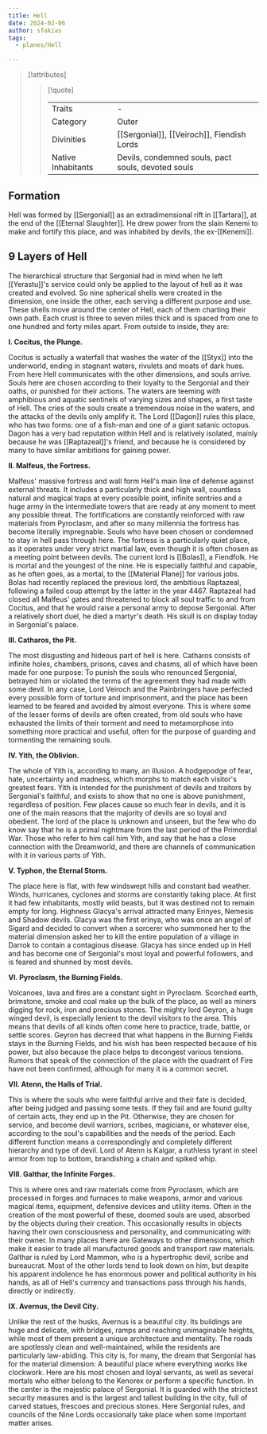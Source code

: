 ```yaml
---
title: Hell
date: 2024-02-06
author: sfakias
tags:
  - planes/Hell

---
```

> [!attributes]
> 
> > [!quote]
> >
> > | | |
> > | --- | --- |
> > | Traits | - |
> > | Category | Outer |
> > | Divinities | [[Sergonial]], [[Veiroch]], Fiendish Lords |
> > | Native Inhabitants | Devils, condemned souls, pact souls, devoted souls |

## Formation

Hell was formed by [[Sergonial]] as an extradimensional rift in [[Tartara]], at the end of the [[Eternal Slaughter]]. He drew power from the slain Kenemi to make and fortify this place, and was inhabited by devils, the ex-[[Kenemi]].

## 9 Layers of Hell

The hierarchical structure that Sergonial had in mind when he left [[Yerastu]]'s service could only be applied to the layout of hell as it was created and evolved. So nine spherical shells were created in the dimension, one inside the other, each serving a different purpose and use. These shells move around the center of Hell, each of them charting their own path. Each crust is three to seven miles thick and is spaced from one to one hundred and forty miles apart. From outside to inside, they are:

**I. Cocitus, the Plunge.**

Cocitus is actually a waterfall that washes the water of the [[Styx]] into the underworld, ending in stagnant waters, rivulets and moats of dark hues. From here Hell communicates with the other dimensions, and souls arrive. Souls here are chosen according to their loyalty to the Sergonial and their oaths, or punished for their actions. The waters are teeming with amphibious and aquatic sentinels of varying sizes and shapes, a first taste of Hell. The cries of the souls create a tremendous noise in the waters, and the attacks of the devils only amplify it.
The Lord [[Dagon]] rules this place, who has two forms: one of a fish-man and one of a giant satanic octopus. Dagon has a very bad reputation within Hell and is relatively isolated, mainly because he was [[Raptazeal]]'s friend, and because he is considered by many to have similar ambitions for gaining power.

**II. Malfeus, the Fortress.**

Malfeus' massive fortress and wall form Hell's main line of defense against external threats. It includes a particularly thick and high wall, countless natural and magical traps at every possible point, infinite sentries and a huge army in the intermediate towers that are ready at any moment to meet any possible threat. The fortifications are constantly reinforced with raw materials from Pyroclasm, and after so many millennia the fortress has become literally impregnable. Souls who have been chosen or condemned to stay in hell pass through here. The fortress is a particularly quiet place, as it operates under very strict martial law, even though it is often chosen as a meeting point between devils.
The current lord is [[Bolas]], a Fiendfolk. He is mortal and the youngest of the nine. He is especially faithful and capable, as he often goes, as a mortal, to the [[Material Plane]] for various jobs. Bolas had recently replaced the previous lord, the ambitious Raptazeal, following a failed coup attempt by the latter in the year 4467. Raptazeal had closed all Malfeus' gates and threatened to block all soul traffic to and from Cocitus, and that he would raise a personal army to depose Sergonial. After a relatively short duel, he died a martyr's death. His skull is on display today in Sergonial's palace.

**III. Catharos, the Pit.**

The most disgusting and hideous part of hell is here. Catharos consists of infinite holes, chambers, prisons, caves and chasms, all of which have been made for one purpose: To punish the souls who renounced Sergonial, betrayed him or violated the terms of the agreement they had made with some devil. In any case, Lord Veiroch and the Painbringers have perfected every possible form of torture and imprisonment, and the place has been learned to be feared and avoided by almost everyone. This is where some of the lesser forms of devils are often created, from old souls who have exhausted the limits of their torment and need to metamorphose into something more practical and useful, often for the purpose of guarding and tormenting the remaining souls.

**IV. Yith, the Oblivion.**

The whole of Yith is, according to many, an illusion. A hodgepodge of fear, hate, uncertainty and madness, which morphs to match each visitor's greatest fears. Yith is intended for the punishment of devils and traitors by Sergonial's faithful, and exists to show that no one is above punishment, regardless of position. Few places cause so much fear in devils, and it is one of the main reasons that the majority of devils are so loyal and obedient. The lord of the place is unknown and unseen, but the few who do know say that he is a primal nightmare from the last period of the Primordial War. Those who refer to him call him Yith, and say that he has a close connection with the Dreamworld, and there are channels of communication with it in various parts of Yith.

**V. Typhon, the Eternal Storm.**

The place here is flat, with few windswept hills and constant bad weather. Winds, hurricanes, cyclones and storms are constantly taking place. At first it had few inhabitants, mostly wild beasts, but it was destined not to remain empty for long. Highness Glacya's arrival attracted many Erinyes, Nemesis and Shadow devils. Glacya was the first erinya, who was once an angel of Sigard and decided to convert when a sorcerer who summoned her to the material dimension asked her to kill the entire population of a village in Darrok to contain a contagious disease. Glacya has since ended up in Hell and has become one of Sergonial's most loyal and powerful followers, and is feared and shunned by most devils.

**VI. Pyroclasm, the Burning Fields.**

Volcanoes, lava and fires are a constant sight in Pyroclasm. Scorched earth, brimstone, smoke and coal make up the bulk of the place, as well as miners digging for rock, iron and precious stones. The mighty lord Geyron, a huge winged devil, is especially lenient to the devil visitors to the area. This means that devils of all kinds often come here to practice, trade, battle, or settle scores. Geyron has decreed that what happens in the Burning Fields stays in the Burning Fields, and his wish has been respected because of his power, but also because the place helps to decongest various tensions. Rumors that speak of the connection of the place with the quadrant of Fire have not been confirmed, although for many it is a common secret.

**VII. Atenn, the Halls of Trial.**

This is where the souls who were faithful arrive and their fate is decided, after being judged and passing some tests. If they fail and are found guilty of certain acts, they end up in the Pit. Otherwise, they are chosen for service, and become devil warriors, scribes, magicians, or whatever else, according to the soul's capabilities and the needs of the period. Each different function means a correspondingly and completely different hierarchy and type of devil. Lord of Atenn is Kalgar, a ruthless tyrant in steel armor from top to bottom, brandishing a chain and spiked whip.

**VIII. Galthar, the Infinite Forges.**

This is where ores and raw materials come from Pyroclasm, which are processed in forges and furnaces to make weapons, armor and various magical items, equipment, defensive devices and utility items. Often in the creation of the most powerful of these, doomed souls are used, absorbed by the objects during their creation. This occasionally results in objects having their own consciousness and personality, and communicating with their owner. In many places there are Gateways to other dimensions, which make it easier to trade all manufactured goods and transport raw materials.
Galthar is ruled by Lord Mammon, who is a hypertrophic devil, scribe and bureaucrat. Most of the other lords tend to look down on him, but despite his apparent indolence he has enormous power and political authority in his hands, as all of Hell's currency and transactions pass through his hands, directly or indirectly.

**IX. Avernus, the Devil City.**

Unlike the rest of the husks, Avernus is a beautiful city. Its buildings are huge and delicate, with bridges, ramps and reaching unimaginable heights, while most of them present a unique architecture and mentality. The roads are spotlessly clean and well-maintained, while the residents are particularly law-abiding. This city is, for many, the dream that Sergonial has for the material dimension: A beautiful place where everything works like clockwork. Here are his most chosen and loyal servants, as well as several mortals who either belong to the Kenorex or perform a specific function.
In the center is the majestic palace of Sergonial. It is guarded with the strictest security measures and is the largest and tallest building in the city, full of carved statues, frescoes and precious stones. Here Sergonial rules, and councils of the Nine Lords occasionally take place when some important matter arises.